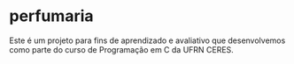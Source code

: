 # perfumaria
Este é um projeto para fins de aprendizado e avaliativo que desenvolvemos como parte do curso de Programação em C da UFRN CERES.
